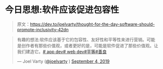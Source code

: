 # 今日思想:软件应该促进包容性

> 原文：<https://dev.to/joelvarty/thought-for-the-day-software-should-promote-inclusivity-42dn>

> 有趣的想法:软件应该基于它的包容性、友好性和平等性来进行营销。可能是创作者有那些价值观，或者更好的是，可能是软件促进了那些价值观。让我们建造它。[# app dev](https://twitter.com/hashtag/appdev?src=hash&ref_src=twsrc%5Etfw)[# web dev](https://twitter.com/hashtag/webdev?src=hash&ref_src=twsrc%5Etfw)[#平等](https://twitter.com/hashtag/equality?src=hash&ref_src=twsrc%5Etfw)[#善良](https://twitter.com/hashtag/kindness?src=hash&ref_src=twsrc%5Etfw)
> 
> — Joel Varty ([@joelvarty](https://dev.to/joelvarty) ) [September 4, 2019](https://twitter.com/joelvarty/status/1169230341233631233?ref_src=twsrc%5Etfw)